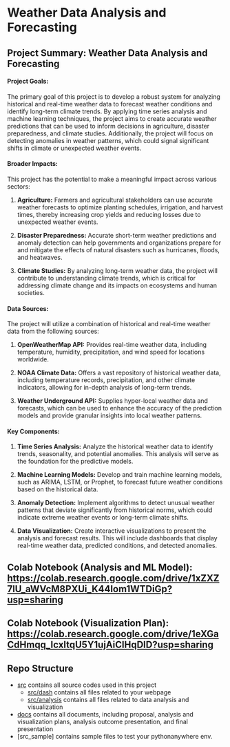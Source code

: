 # Weather Data Analysis and Forecasting
## **Project Summary: Weather Data Analysis and Forecasting**

#### **Project Goals:**
The primary goal of this project is to develop a robust system for analyzing historical and real-time weather data to forecast weather conditions and identify long-term climate trends. By applying time series analysis and machine learning techniques, the project aims to create accurate weather predictions that can be used to inform decisions in agriculture, disaster preparedness, and climate studies. Additionally, the project will focus on detecting anomalies in weather patterns, which could signal significant shifts in climate or unexpected weather events.

#### **Broader Impacts:**
This project has the potential to make a meaningful impact across various sectors:

1. **Agriculture:** Farmers and agricultural stakeholders can use accurate weather forecasts to optimize planting schedules, irrigation, and harvest times, thereby increasing crop yields and reducing losses due to unexpected weather events.
   
2. **Disaster Preparedness:** Accurate short-term weather predictions and anomaly detection can help governments and organizations prepare for and mitigate the effects of natural disasters such as hurricanes, floods, and heatwaves.

3. **Climate Studies:** By analyzing long-term weather data, the project will contribute to understanding climate trends, which is critical for addressing climate change and its impacts on ecosystems and human societies.

#### **Data Sources:**
The project will utilize a combination of historical and real-time weather data from the following sources:

1. **OpenWeatherMap API:** Provides real-time weather data, including temperature, humidity, precipitation, and wind speed for locations worldwide.

2. **NOAA Climate Data:** Offers a vast repository of historical weather data, including temperature records, precipitation, and other climate indicators, allowing for in-depth analysis of long-term trends.

3. **Weather Underground API:** Supplies hyper-local weather data and forecasts, which can be used to enhance the accuracy of the prediction models and provide granular insights into local weather patterns.

#### **Key Components:**
1. **Time Series Analysis:** Analyze the historical weather data to identify trends, seasonality, and potential anomalies. This analysis will serve as the foundation for the predictive models.

2. **Machine Learning Models:** Develop and train machine learning models, such as ARIMA, LSTM, or Prophet, to forecast future weather conditions based on the historical data.

3. **Anomaly Detection:** Implement algorithms to detect unusual weather patterns that deviate significantly from historical norms, which could indicate extreme weather events or long-term climate shifts.

4. **Data Visualization:** Create interactive visualizations to present the analysis and forecast results. This will include dashboards that display real-time weather data, predicted conditions, and detected anomalies.

## Colab Notebook (Analysis and ML Model): https://colab.research.google.com/drive/1xZXZ7lU_aWVcM8PXUi_K44Iom1WTDiGp?usp=sharing
## Colab Notebook (Visualization Plan): https://colab.research.google.com/drive/1eXGaCdHmqq_IcxItqU5Y1ujAiClHqDID?usp=sharing

## Repo Structure
<!--- You can create additional directories and subdirectories but do not remove and rename the following basic directories -->
- [src](src/) contains all source codes used in this project
  - [src/dash](src/webpage/) contains all files related to your webpage
  - [src/analysis](src/analysis/) contains all files related to data analysis and visualization
- [docs](docs/) contains all documents, including proposal, analysis and visualization plans, analysis outcome presentation, and final presentation
- [src_sample] contains sample files to test your pythonanywhere env.
